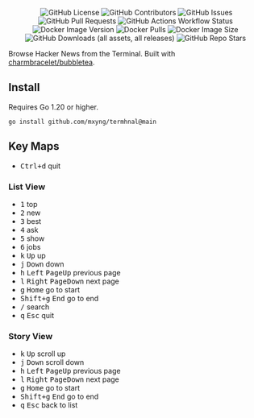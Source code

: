 <p align="center">
  <img alt="" src="https://github.com/user-attachments/assets/12071c2e-0aa0-453d-88e4-cc5517ddc01a">
  <img alt="GitHub License" src="https://img.shields.io/github/license/mxyng/termhnal">
  <img alt="GitHub Contributors" src="https://img.shields.io/github/contributors/mxyng/termhnal">
  <img alt="GitHub Issues" src="https://img.shields.io/github/issues/mxyng/termhnal">
  <img alt="GitHub Pull Requests" src="https://img.shields.io/github/issues-pr/mxyng/termhnal">
  <img alt="GitHub Actions Workflow Status" src="https://img.shields.io/github/actions/workflow/status/mxyng/termhnal/build.yaml">
  <img alt="Docker Image Version" src="https://img.shields.io/docker/v/mxyng/termhnal">
  <img alt="Docker Pulls" src="https://img.shields.io/docker/pulls/mxyng/termhnal">
  <img alt="Docker Image Size" src="https://img.shields.io/docker/image-size/mxyng/termhnal">
  <img alt="GitHub Downloads (all assets, all releases)" src="https://img.shields.io/github/downloads/mxyng/termhnal/total">
  <img alt="GitHub Repo Stars" src="https://img.shields.io/github/stars/mxyng/termhnal">
</p>

Browse Hacker News from the Terminal. Built with [charmbracelet/bubbletea](https://github.com/charmbracelet/bubbletea).

## Install

Requires Go 1.20 or higher.

```shell
go install github.com/mxyng/termhnal@main
```

## Key Maps

- <kbd>Ctrl+d</kbd> quit

### List View

- <kbd>1</kbd> top
- <kbd>2</kbd> new
- <kbd>3</kbd> best
- <kbd>4</kbd> ask
- <kbd>5</kbd> show
- <kbd>6</kbd> jobs
- <kbd>k</kbd> <kbd>Up</kbd> up
- <kbd>j</kbd> <kbd>Down</kbd> down
- <kbd>h</kbd> <kbd>Left</kbd> <kbd>PageUp</kbd> previous page
- <kbd>l</kbd> <kbd>Right</kbd> <kbd>PageDown</kbd> next page
- <kbd>g</kbd> <kbd>Home</kbd> go to start
- <kbd>Shift+g</kbd> <kbd>End</kbd> go to end
- <kbd>/</kbd> search
- <kbd>q</kbd> <kbd>Esc</kbd> quit

### Story View

- <kbd>k</kbd> <kbd>Up</kbd> scroll up
- <kbd>j</kbd> <kbd>Down</kbd> scroll down
- <kbd>h</kbd> <kbd>Left</kbd> <kbd>PageUp</kbd> previous page
- <kbd>l</kbd> <kbd>Right</kbd> <kbd>PageDown</kbd> next page
- <kbd>g</kbd> <kbd>Home</kbd> go to start
- <kbd>Shift+g</kbd> <kbd>End</kbd> go to end
- <kbd>q</kbd> <kbd>Esc</kbd> back to list
